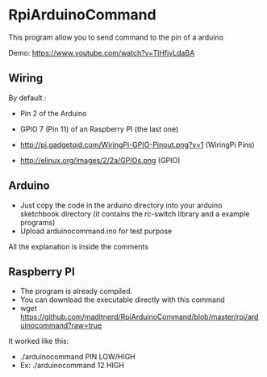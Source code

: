 RpiArduinoCommand
=================

This program allow you to send command to the pin of a arduino

Demo:
https://www.youtube.com/watch?v=TlHfjvLdaBA


Wiring
----
By default : 
* Pin 2 of the Arduino
* GPIO 7 (Pin 11) of an Raspberry PI (the last one)

* http://pi.gadgetoid.com/WiringPi-GPIO-Pinout.png?v=1 (WiringPi Pins)
* http://elinux.org/images/2/2a/GPIOs.png (GPIO)



Arduino
-----

* Just copy the code in the arduino directory into your arduino sketchbook directory (it contains the rc-switch library and a example programs)
* Upload arduinocommand.ino for test purpose

All the explanation is inside the comments

Raspberry PI
-----

* The program is already compiled.
* You can download the executable directly with this command 
* wget https://github.com/maditnerd/RpiArduinoCommand/blob/master/rpi/arduinocommand?raw=true

It worked like this:
* ./arduinocommand PIN LOW/HIGH
* Ex: ./arduinocommand 12 HIGH
